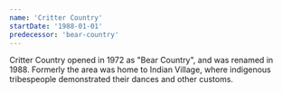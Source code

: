 ```yaml
---
name: 'Critter Country'
startDate: '1988-01-01'
predecessor: 'bear-country'
---
```


Critter Country opened in 1972 as "Bear Country", and was renamed in 1988. Formerly the area was home to Indian Village, where indigenous tribespeople demonstrated their dances and other customs.
